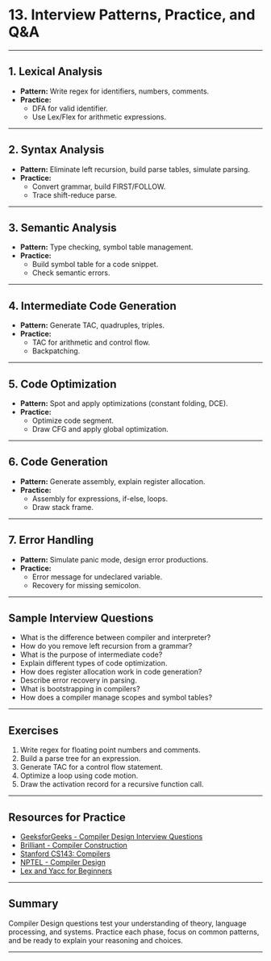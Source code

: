 # 13. Interview Patterns, Practice, and Q&A

---

## 1. Lexical Analysis

- **Pattern:** Write regex for identifiers, numbers, comments.
- **Practice:**  
  - DFA for valid identifier.
  - Use Lex/Flex for arithmetic expressions.

---

## 2. Syntax Analysis

- **Pattern:** Eliminate left recursion, build parse tables, simulate parsing.
- **Practice:**  
  - Convert grammar, build FIRST/FOLLOW.
  - Trace shift-reduce parse.

---

## 3. Semantic Analysis

- **Pattern:** Type checking, symbol table management.
- **Practice:**  
  - Build symbol table for a code snippet.
  - Check semantic errors.

---

## 4. Intermediate Code Generation

- **Pattern:** Generate TAC, quadruples, triples.
- **Practice:**  
  - TAC for arithmetic and control flow.
  - Backpatching.

---

## 5. Code Optimization

- **Pattern:** Spot and apply optimizations (constant folding, DCE).
- **Practice:**  
  - Optimize code segment.
  - Draw CFG and apply global optimization.

---

## 6. Code Generation

- **Pattern:** Generate assembly, explain register allocation.
- **Practice:**  
  - Assembly for expressions, if-else, loops.
  - Draw stack frame.

---

## 7. Error Handling

- **Pattern:** Simulate panic mode, design error productions.
- **Practice:**  
  - Error message for undeclared variable.
  - Recovery for missing semicolon.

---

## Sample Interview Questions

- What is the difference between compiler and interpreter?
- How do you remove left recursion from a grammar?
- What is the purpose of intermediate code?
- Explain different types of code optimization.
- How does register allocation work in code generation?
- Describe error recovery in parsing.
- What is bootstrapping in compilers?
- How does a compiler manage scopes and symbol tables?

---

## Exercises

1. Write regex for floating point numbers and comments.
2. Build a parse tree for an expression.
3. Generate TAC for a control flow statement.
4. Optimize a loop using code motion.
5. Draw the activation record for a recursive function call.

---

## Resources for Practice

- [GeeksforGeeks - Compiler Design Interview Questions](https://www.geeksforgeeks.org/compiler-design-interview-questions/)
- [Brilliant - Compiler Construction](https://brilliant.org/wiki/compiler-construction/)
- [Stanford CS143: Compilers](https://web.stanford.edu/class/cs143/)
- [NPTEL - Compiler Design](https://nptel.ac.in/courses/106/105/106105190/)
- [Lex and Yacc for Beginners](https://epaperpress.com/lexandyacc/)

---

## Summary

Compiler Design questions test your understanding of theory, language processing, and systems. Practice each phase, focus on common patterns, and be ready to explain your reasoning and choices.

---
